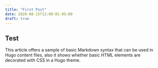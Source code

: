 ```yaml
---
title: "First Post"
date: 2020-08-15T12:09:01-05:00
draft: true
---
```


## Test
This article offers a sample of basic Markdown syntax that can be used in Hugo content files, also it shows whether basic HTML elements are decorated with CSS in a Hugo theme.
